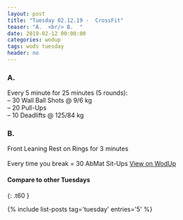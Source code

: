 ```yaml
---
layout: post
title: "Tuesday 02.12.19 -  CrossFit"
teaser: "A.  <br/> B.  "
date: 2019-02-12 00:00:00
categories: wodup
tags: wods tuesday
header: no
---
```



<h3>A.  </h3>
Every 5 minute for 25 minutes (5 rounds):<br/>– 30 Wall Ball Shots @ 9/6 kg<br/>– 20 Pull-Ups<br/>– 10 Deadlifts @ 125/84 kg<br/>
<h3>B.  </h3>
Front Leaning Rest on Rings for 3 minutes<br/><br/>Every time you break = 30 AbMat Sit-Ups
<a href="https://www.wodup.com/gyms/asphodel/wods/13123" target="blank">View on WodUp</a>


#### Compare to other Tuesdays
{: .t60 }

{% include list-posts tag='tuesday' entries='5' %}
